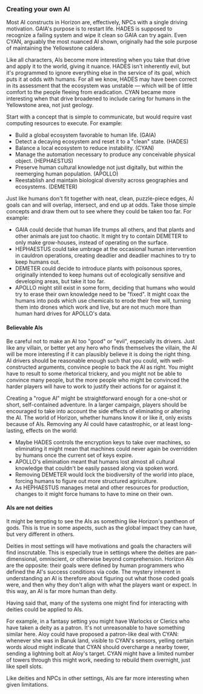### Creating your own AI

Most AI constructs in Horizon are, effectively, NPCs with a single driving motivation.
GAIA's purpose is to restart life.
HADES is supposed to recognize a failing system and wipe it clean so GAIA can try again.
Even CYAN, arguably the most nuanced AI shown, originally had the sole purpose of maintaining the Yellowstone caldera.

Like all characters, AIs become more interesting when you take that drive and apply it to the world, giving it nuance.
HADES isn't inherently evil, but it's programmed to ignore everything else in the service of its goal, which puts it at odds with humans.
For all we know, HADES may have been correct in its assessment that the ecosystem was unstable — which will be of little comfort to the people fleeing from eradication.
CYAN became more interesting when that drive broadened to include caring for humans in the Yellowstone area, not just geology.

Start with a concept that is simple to communicate, but would require vast computing resources to execute.
For example:

* Build a global ecosystem favorable to human life.  (GAIA)
* Detect a decaying ecosystem and reset it to a "clean" state.  (HADES)
* Balance a local ecosystem to reduce instability.  (CYAN)
* Manage the automation necessary to produce any conceivable physical object.  (HEPHAESTUS)
* Preserve human cultural knowledge not just digitally, but within the reemerging human population.  (APOLLO)
* Reestablish and maintain biological diversity across geographies and ecosystems.  (DEMETER)

Just like humans don't fit together with neat, clean, puzzle-piece edges, AI goals can and will overlap, intersect, and end up at odds.
Take those simple concepts and draw them out to see where they could be taken too far.
For example:

* GAIA could decide that human life trumps all others, and that plants and other animals are just too chaotic.
  It might try to contain DEMETER to only make grow-houses, instead of operating on the surface.
* HEPHAESTUS could take umbrage at the occasional human intervention in cauldron operations, creating deadlier and deadlier machines to try to keep humans out.
* DEMETER could decide to introduce plants with poisonous spores, originally intended to keep humans out of ecologically sensitive and developing areas, but take it too far.
* APOLLO might still exist in some form, deciding that humans who would try to erase their own knowledge need to be "fixed".
  It might coax the humans into pods which use chemicals to erode their free will, turning them into drones which work and live, but are not much more than human hard drives for APOLLO's data.

#### Believable AIs

Be careful not to make an AI too "good" or "evil", especially its drivers.
Just like any villain, or better yet any hero who finds themselves the villain, the AI will be more interesting if it can plausibly believe it is doing the right thing.
AI drivers should be reasonable enough such that you could, with well-constructed arguments, convince people to back the AI as right.
You might have to result to some rhetorical trickery, and you might not be able to convince many people, but the more people who might be convinced the harder players will have to work to justify their actions for or against it.

Creating a "rogue AI" might be straightforward enough for a one-shot or short, self-contained adventure.
In a larger campaign, players should be encouraged to take into account the side effects of eliminating or altering the AI.
The world of Horizon, whether humans know it or like it, only exists because of AIs.
Removing any AI could have catastrophic, or at least long-lasting, effects on the world:

* Maybe HADES controls the encryption keys to take over machines, so eliminating it might mean that machines could never again be overridden by humans once the current set of keys expire.
* APOLLO's elimination meant that humans lost almost all cultural knowledge that couldn't be easily passed along via spoken word.
* Removing DEMETER would lock the biodiversity of the world into place, forcing humans to figure out more structured agriculture.
* As HEPHAESTUS manages metal and other resources for production, changes to it might force humans to have to mine on their own.

#### AIs are not deities

It might be tempting to see the AIs as something like Horizon's pantheon of gods.
This is true in some aspects, such as the global impact they can have, but very different in others.

Deities in most settings will have motivations and goals the characters will find inscrutable.
This is especially true in settings where the deities are pan-dimensional, omniscient, or otherwise beyond comprehension.
Horizon AIs are the opposite: their goals were defined by human programmers who defined the AI's success conditions via code.
The mystery inherent in understanding an AI is therefore about figuring out what those coded goals were, and then why they don't align with what the players want or expect.
In this way, an AI is far more human than deity.

Having said that, many of the systems one might find for interacting with deities could be applied to AIs.

For example, in a fantasy setting you might have Warlocks or Clerics who have taken a deity as a patron.
It's not unreasonable to have something similar here.
Aloy could have proposed a patron-like deal with CYAN: whenever she was in Banuk land, visible to CYAN's sensors, yelling certain words aloud might indicate that CYAN should overcharge a nearby tower, sending a lightning bolt at Aloy's target.
CYAN might have a limited number of towers through this might work, needing to rebuild them overnight, just like spell slots.

Like deities and NPCs in other settings, AIs are far more interesting when given limitations.
